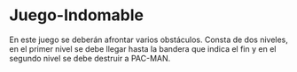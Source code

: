 # Juego-Indomable
En este juego se deberán afrontar varios obstáculos. Consta de dos niveles, en el primer nivel se debe llegar hasta la bandera que indica el fin y en el segundo nivel se debe destruir a PAC-MAN.
